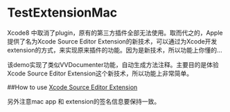 # TestExtensionMac

Xcode8 中取消了plugin，原有的第三方插件全部无法使用。取而代之的，Apple提供了名为Xcode Source Editor Extension的新技术，可以通过为Xcode开发extension的方式，来实现原来插件的功能。因为是新技术，所以功能上你懂的...

该demo实现了类似VVDocumenter功能，自动生成方法注释。主要目的是体验Xcode Source Editor Extension这个新技术，所以功能上非常简单。

##How to use
[Xcode Source Editor Extension](http://www.jianshu.com/p/054af8b3cb60)

另外注意mac app 和 extension的签名信息要保持一致。
